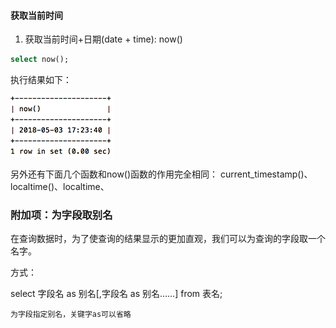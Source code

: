#### 获取当前时间

1. 获取当前时间+日期(date + time): now()

```sql
select now();
```

执行结果如下：

![](images/img-db1.png)

另外还有下面几个函数和now()函数的作用完全相同：
current_timestamp()、localtime()、localtime、


### 附加项：为字段取别名

在查询数据时，为了使查询的结果显示的更加直观，我们可以为查询的字段取一个名字。

方式：

select 字段名 as 别名[,字段名 as 别名……] from 表名;

```
为字段指定别名，关键字as可以省略
```